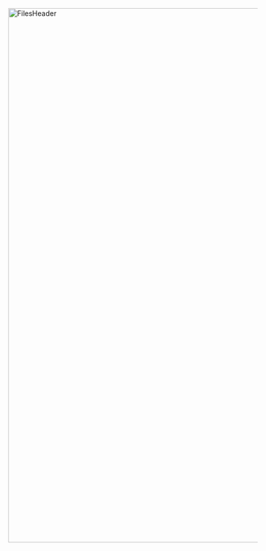  <img width="1080" alt="FilesHeader" src="https://github.com/user-attachments/assets/e9898c38-5063-4d2f-a385-f64491c0f0af" />
